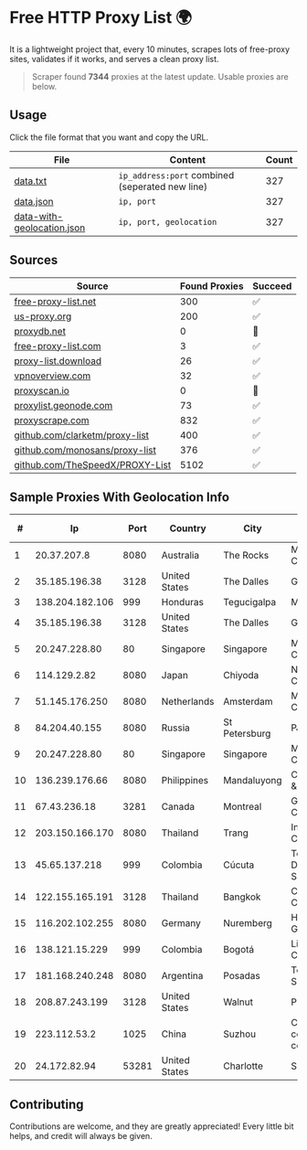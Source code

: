 
# Free HTTP Proxy List 🌍

It is a lightweight project that, every 10 minutes, scrapes lots of free-proxy sites, validates if it works, and serves a clean proxy list.


> Scraper found **7344** proxies at the latest update. Usable proxies are below.

## Usage

Click the file format that you want and copy the URL.


|File|Content|Count|
|----|-------|-----|
|[data.txt](https://raw.githubusercontent.com/themiralay/Proxy-List-World/master/data.txt)|`ip_address:port` combined (seperated new line)|327|
|[data.json](https://raw.githubusercontent.com/themiralay/Proxy-List-World/master/data.json)|`ip, port`|327|
|[data-with-geolocation.json](https://raw.githubusercontent.com/themiralay/Proxy-List-World/master/data-with-geolocation.json)|`ip, port, geolocation`|327|

## Sources

|Source|Found Proxies|Succeed|
|------|-------------|-------|
|[free-proxy-list.net](https://free-proxy-list.net)|300|✅|
|[us-proxy.org](https://www.us-proxy.org)|200|✅|
|[proxydb.net](http://proxydb.net)|0|🚫|
|[free-proxy-list.com](https://free-proxy-list.com/?page=&port=&type%5B%5D=http&type%5B%5D=https&up_time=0&search=Search)|3|✅|
|[proxy-list.download](https://www.proxy-list.download/HTTP)|26|✅|
|[vpnoverview.com](https://vpnoverview.com/privacy/anonymous-browsing/free-proxy-servers)|32|✅|
|[proxyscan.io](https://www.proxyscan.io)|0|🚫|
|[proxylist.geonode.com](https://proxylist.geonode.com/api/proxy-list?limit=300&page=1&sort_by=lastChecked&sort_type=desc&protocols=http,https)|73|✅|
|[proxyscrape.com](https://api.proxyscrape.com/v2/?request=displayproxies&protocol=http&timeout=10000&country=all&ssl=all&anonymity=all)|832|✅|
|[github.com/clarketm/proxy-list](https://raw.githubusercontent.com/clarketm/proxy-list/master/proxy-list-raw.txt)|400|✅|
|[github.com/monosans/proxy-list](https://raw.githubusercontent.com/monosans/proxy-list/main/proxies/http.txt)|376|✅|
|[github.com/TheSpeedX/PROXY-List](https://raw.githubusercontent.com/TheSpeedX/PROXY-List/master/http.txt)|5102|✅|


## Sample Proxies With Geolocation Info

|#|Ip|Port|Country|City|Internet Service Provider|
|-|--|----|-------|----|-------------------------|
|1|20.37.207.8|8080|Australia|The Rocks|Microsoft Corporation|
|2|35.185.196.38|3128|United States|The Dalles|Google LLC|
|3|138.204.182.106|999|Honduras|Tegucigalpa|METRONET|
|4|35.185.196.38|3128|United States|The Dalles|Google LLC|
|5|20.247.228.80|80|Singapore|Singapore|Microsoft Corporation|
|6|114.129.2.82|8080|Japan|Chiyoda|NTT SmartConnect Corporation|
|7|51.145.176.250|8080|Netherlands|Amsterdam|Microsoft Corporation|
|8|84.204.40.155|8080|Russia|St Petersburg|PJSC MegaFon|
|9|20.247.228.80|80|Singapore|Singapore|Microsoft Corporation|
|10|136.239.176.66|8080|Philippines|Mandaluyong|ComClark Network & Technology Corp|
|11|67.43.236.18|3281|Canada|Montreal|GloboTech Communications|
|12|203.150.166.170|8080|Thailand|Trang|Internet Thailand Company Ltd.|
|13|45.65.137.218|999|Colombia|Cúcuta|Telecomunicaciones Del Catatumbo S.A.S|
|14|122.155.165.191|3128|Thailand|Bangkok|CAT Telecom Public Company Limited|
|15|116.202.102.255|8080|Germany|Nuremberg|Hetzner Online GmbH|
|16|138.121.15.229|999|Colombia|Bogotá|Liberty Networks De Colombia|
|17|181.168.240.248|8080|Argentina|Posadas|Telecom Argentina S.A|
|18|208.87.243.199|3128|United States|Walnut|Psychz Networks|
|19|223.112.53.2|1025|China|Suzhou|China Mobile communications corporation|
|20|24.172.82.94|53281|United States|Charlotte|Spectrum|



## Contributing

Contributions are welcome, and they are greatly appreciated! Every
little bit helps, and credit will always be given.

